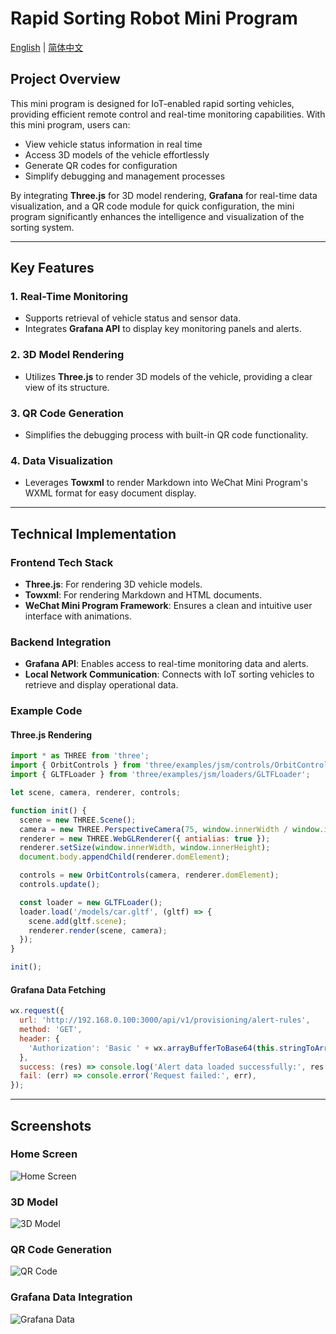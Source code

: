 
# Rapid Sorting Robot Mini Program

[English](./README.md) | [简体中文](./README.zh-CN.md)


## Project Overview

This mini program is designed for IoT-enabled rapid sorting vehicles, providing efficient remote control and real-time monitoring capabilities. With this mini program, users can:

- View vehicle status information in real time  
- Access 3D models of the vehicle effortlessly  
- Generate QR codes for configuration  
- Simplify debugging and management processes  

By integrating **Three.js** for 3D model rendering, **Grafana** for real-time data visualization, and a QR code module for quick configuration, the mini program significantly enhances the intelligence and visualization of the sorting system.

---

## Key Features

### 1. Real-Time Monitoring
- Supports retrieval of vehicle status and sensor data.
- Integrates **Grafana API** to display key monitoring panels and alerts.

### 2. 3D Model Rendering
- Utilizes **Three.js** to render 3D models of the vehicle, providing a clear view of its structure.

### 3. QR Code Generation
- Simplifies the debugging process with built-in QR code functionality.

### 4. Data Visualization
- Leverages **Towxml** to render Markdown into WeChat Mini Program's WXML format for easy document display.

---

## Technical Implementation

### Frontend Tech Stack
- **Three.js**: For rendering 3D vehicle models.
- **Towxml**: For rendering Markdown and HTML documents.
- **WeChat Mini Program Framework**: Ensures a clean and intuitive user interface with animations.

### Backend Integration
- **Grafana API**: Enables access to real-time monitoring data and alerts.
- **Local Network Communication**: Connects with IoT sorting vehicles to retrieve and display operational data.

### Example Code
#### Three.js Rendering
```javascript
import * as THREE from 'three';
import { OrbitControls } from 'three/examples/jsm/controls/OrbitControls';
import { GLTFLoader } from 'three/examples/jsm/loaders/GLTFLoader';

let scene, camera, renderer, controls;

function init() {
  scene = new THREE.Scene();
  camera = new THREE.PerspectiveCamera(75, window.innerWidth / window.innerHeight, 0.1, 1000);
  renderer = new THREE.WebGLRenderer({ antialias: true });
  renderer.setSize(window.innerWidth, window.innerHeight);
  document.body.appendChild(renderer.domElement);

  controls = new OrbitControls(camera, renderer.domElement);
  controls.update();

  const loader = new GLTFLoader();
  loader.load('/models/car.gltf', (gltf) => {
    scene.add(gltf.scene);
    renderer.render(scene, camera);
  });
}

init();
```

#### Grafana Data Fetching
```javascript
wx.request({
  url: 'http://192.168.0.100:3000/api/v1/provisioning/alert-rules',
  method: 'GET',
  header: {
    'Authorization': 'Basic ' + wx.arrayBufferToBase64(this.stringToArrayBuffer('admin:password')),
  },
  success: (res) => console.log('Alert data loaded successfully:', res.data),
  fail: (err) => console.error('Request failed:', err),
});
```

---

## Screenshots

### Home Screen
![Home Screen](https://github.com/user-attachments/assets/b01b05d0-a9af-43c7-b62d-9b9e377cf43c)

### 3D Model
![3D Model](https://github.com/user-attachments/assets/c96fefd9-99d0-472d-86ee-6ff3f69ecfeb)

### QR Code Generation
![QR Code](https://github.com/user-attachments/assets/25532675-d45f-4337-8e5a-7dcecfee04cd)

### Grafana Data Integration
![Grafana Data](https://github.com/user-attachments/assets/c08bd659-af5e-4445-b6f0-2bbff6113396)

